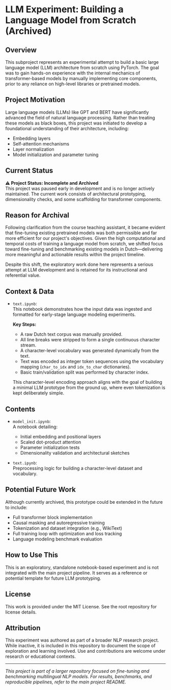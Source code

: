 # LLM Experiment: Building a Language Model from Scratch (Archived)

## Overview

This subproject represents an experimental attempt to build a basic large language model (LLM) architecture from scratch using PyTorch. The goal was to gain hands-on experience with the internal mechanics of transformer-based models by manually implementing core components, prior to any reliance on high-level libraries or pretrained models.

## Project Motivation

Large language models (LLMs) like GPT and BERT have significantly advanced the field of natural language processing. Rather than treating these models as black boxes, this project was initiated to develop a foundational understanding of their architecture, including:

- Embedding layers
- Self-attention mechanisms
- Layer normalization
- Model initialization and parameter tuning

## Current Status

**⚠️ Project Status: Incomplete and Archived**  
This project was paused early in development and is no longer actively maintained. The current work consists of architectural prototyping, dimensionality checks, and some scaffolding for transformer components.

## Reason for Archival

Following clarification from the course teaching assistant, it became evident that fine-tuning existing pretrained models was both permissible and far more efficient for our project's objectives. Given the high computational and temporal costs of training a language model from scratch, we shifted focus toward fine-tuning and benchmarking existing models in Dutch—delivering more meaningful and actionable results within the project timeline.

Despite this shift, the exploratory work done here represents a serious attempt at LLM development and is retained for its instructional and referential value.

## Context & Data

- `text.ipynb`:  
  This notebook demonstrates how the input data was ingested and formatted for early-stage language modeling experiments.
  
  **Key Steps:**
  - A raw Dutch text corpus was manually provided.
  - All line breaks were stripped to form a single continuous character stream.
  - A character-level vocabulary was generated dynamically from the text.
  - Text was encoded as integer token sequences using the vocabulary mapping (`char_to_idx` and `idx_to_char` dictionaries).
  - Basic train/validation split was performed by character index.

  This character-level encoding approach aligns with the goal of building a minimal LLM prototype from the ground up, where even tokenization is kept deliberately simple.

## Contents

- `model_init.ipynb`:  
  A notebook detailing:
  - Initial embedding and positional layers  
  - Scaled dot-product attention  
  - Parameter initialization tests  
  - Dimensionality validation and architectural sketches  

- `text.ipynb`:  
  Preprocessing logic for building a character-level dataset and vocabulary.

## Potential Future Work

Although currently archived, this prototype could be extended in the future to include:
- Full transformer block implementation
- Causal masking and autoregressive training
- Tokenization and dataset integration (e.g., WikiText)
- Full training loop with optimization and loss tracking
- Language modeling benchmark evaluation

## How to Use This

This is an exploratory, standalone notebook-based experiment and is not integrated with the main project pipeline. It serves as a reference or potential template for future LLM prototyping.

## License

This work is provided under the MIT License. See the root repository for license details.

## Attribution

This experiment was authored as part of a broader NLP research project. While inactive, it is included in this repository to document the scope of exploration and learning involved. Use and contributions are welcome under research or educational contexts.

---

*This project is part of a larger repository focused on fine-tuning and benchmarking multilingual NLP models. For results, benchmarks, and reproducible pipelines, refer to the main project README.*
